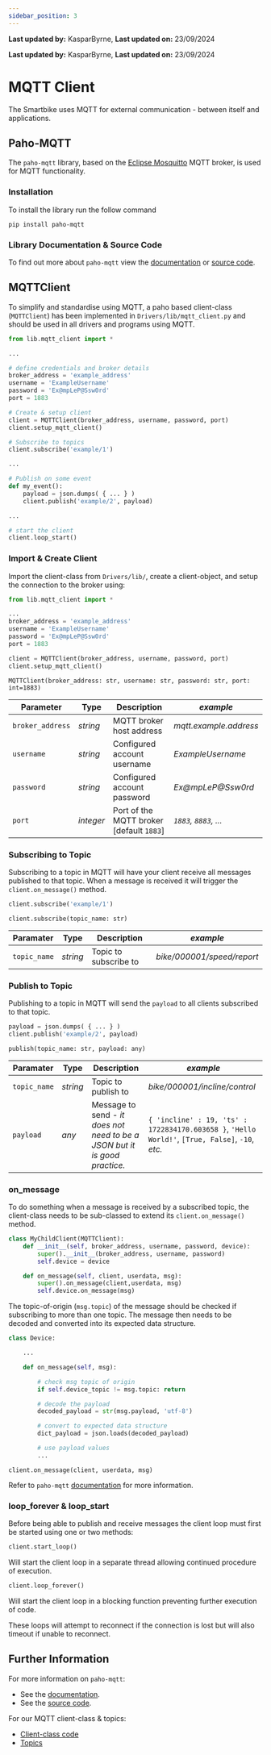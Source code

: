 ```yaml
---
sidebar_position: 3
---
```


**Last updated by:** KasparByrne, **Last updated on:** 23/09/2024


**Last updated by:** KasparByrne, **Last updated on:** 23/09/2024


# MQTT Client

The Smartbike uses MQTT for external communication - between itself and applications. 

## Paho-MQTT

The `paho-mqtt` library, based on the [Eclipse Mosquitto](https://eclipse.dev/paho/index.php?page=clients/python/index.php) MQTT broker, is used for MQTT functionality.

### Installation

To install the library run the follow command

`pip install paho-mqtt`

### Library Documentation & Source Code

To find out more about `paho-mqtt` view the [documentation](https://eclipse.dev/paho/files/paho.mqtt.python/html/index.html) or [source code](https://github.com/eclipse/paho.mqtt.python).

## MQTTClient

To simplify and standardise using MQTT, a paho based client-class (`MQTTClient`) has been implemented in `Drivers/lib/mqtt_client.py` and should be used in all drivers and programs using MQTT.

```Python
from lib.mqtt_client import *

...

# define credentials and broker details
broker_address = 'example_address'
username = 'ExampleUsername'
password = 'Ex@mpLeP@Ssw0rd'
port = 1883

# Create & setup client
client = MQTTClient(broker_address, username, password, port)
client.setup_mqtt_client()

# Subscribe to topics
client.subscribe('example/1')

...

# Publish on some event
def my_event():
    payload = json.dumps( { ... } )
    client.publish('example/2', payload)

...

# start the client
client.loop_start()

```

### Import & Create Client

Import the client-class from `Drivers/lib/`, create a client-object, and setup the connection to the broker using:

```Python
from lib.mqtt_client import *

...
broker_address = 'example_address'
username = 'ExampleUsername'
password = 'Ex@mpLeP@Ssw0rd'
port = 1883

client = MQTTClient(broker_address, username, password, port)
client.setup_mqtt_client()
```

`MQTTClient(broker_address: str, username: str, password: str, port: int=1883)`

| **Parameter** | Type | Description | *example* |
| ---- | ---- | ---- | ---- |
| `broker_address` | *string* | MQTT broker host address | *mqtt.example.address* |
| `username` | *string* | Configured account username | *ExampleUsername* |
| `password` | *string* | Configured account password | *Ex@mpLeP@Ssw0rd* |
| `port` | *integer* | Port of the MQTT broker [default `1883`] | *`1883`, `8883`, ...* |

### Subscribing to Topic

Subscribing to a topic in MQTT will have your client receive all messages published to that topic. When a message is received it will trigger the `client.on_message()` method.

```Python
client.subscribe('example/1')
```

`client.subscribe(topic_name: str)`

| **Paramater** | Type | Description | *example* |
| ---- | ---- | ---- | ---- |
| `topic_name` | *string* | Topic to subscribe to | *bike/000001/speed/report* |

### Publish to Topic

Publishing to a topic in MQTT will send the `payload` to all clients subscribed to that topic.

```Python
payload = json.dumps( { ... } )
client.publish('example/2', payload)
```

`publish(topic_name: str, payload: any)`

| **Paramater** | Type | Description | *example* |
| ---- | ---- | ---- | ---- |
| `topic_name` | *string* | Topic to publish to | *bike/000001/incline/control* |
| `payload` | *any* | Message to send - *it does not need to be a JSON but it is good practice.* | `{ 'incline' : 19, 'ts' : 1722834170.603658 }`, `'Hello World!'`, `[True, False]`, `-10`, *etc.* |

### on_message

To do something when a message is received by a subscribed topic, the client-class needs to be sub-classed to extend its `client.on_message()` method.

```Python
class MyChildClient(MQTTClient):
    def __init__(self, broker_address, username, password, device):
        super().__init__(broker_address, username, password)
        self.device = device

    def on_message(self, client, userdata, msg):
        super().on_message(client,userdata, msg)
        self.device.on_message(msg)
```

The topic-of-origin (`msg.topic`) of the message should be checked if subscribing to more than one topic. The message then needs to be decoded and converted into its expected data structure.

```Python
class Device:

    ...

    def on_message(self, msg):

        # check msg topic of origin
        if self.device_topic != msg.topic: return

        # decode the payload
        decoded_payload = str(msg.payload, 'utf-8')

        # convert to expected data structure
        dict_payload = json.loads(decoded_payload)

        # use payload values
        ...
```

`client.on_message(client, userdata, msg)`

Refer to `paho-mqtt` [documentation](https://eclipse.dev/paho/files/paho.mqtt.python/html/index.html) for more information.

### loop_forever & loop_start

Before being able to publish and receive messages the client loop must first be started using one or two methods:

```Python
client.start_loop()
```

Will start the client loop in a separate thread allowing continued procedure of execution.

```Python
client.loop_forever()
```

Will start the client loop in a blocking function preventing further execution of code.

These loops will attempt to reconnect if the connection is lost but will also timeout if unable to reconnect.

## Further Information

For more information on `paho-mqtt`:

- See the [documentation](https://eclipse.dev/paho/files/paho.mqtt.python/html/index.html).
- See the [source code](https://github.com/eclipse/paho.mqtt.python).

For our MQTT client-class & topics:

- [Client-class code](https://github.com/Redback-Operations/redback-smartbike-iot/blob/main/Drivers/lib/mqtt_client.py)
- [Topics](MQTT-Topics.md)